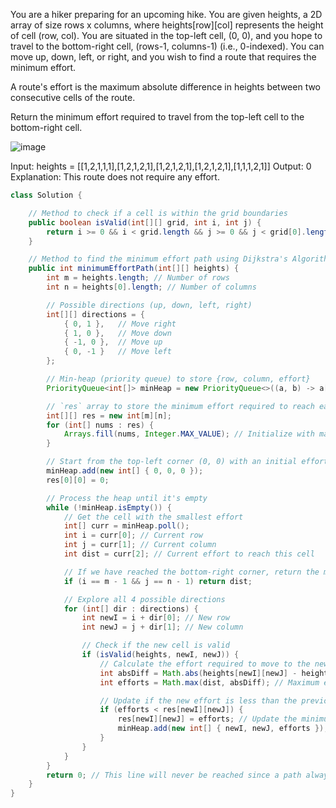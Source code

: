 You are a hiker preparing for an upcoming hike. You are given heights, a 2D array of size rows x columns, where heights[row][col] represents the height of cell (row, col). You are situated in the top-left cell, (0, 0), and you hope to travel to the bottom-right cell, (rows-1, columns-1) (i.e., 0-indexed). You can move up, down, left, or right, and you wish to find a route that requires the minimum effort.

A route's effort is the maximum absolute difference in heights between two consecutive cells of the route.

Return the minimum effort required to travel from the top-left cell to the bottom-right cell.

![image](https://assets.leetcode.com/uploads/2020/10/04/ex3.png)

Input: heights = [[1,2,1,1,1],[1,2,1,2,1],[1,2,1,2,1],[1,2,1,2,1],[1,1,1,2,1]]
Output: 0
Explanation: This route does not require any effort.

```java
class Solution {

    // Method to check if a cell is within the grid boundaries
    public boolean isValid(int[][] grid, int i, int j) {
        return i >= 0 && i < grid.length && j >= 0 && j < grid[0].length;
    }

    // Method to find the minimum effort path using Dijkstra's Algorithm
    public int minimumEffortPath(int[][] heights) {
        int m = heights.length; // Number of rows
        int n = heights[0].length; // Number of columns

        // Possible directions (up, down, left, right)
        int[][] directions = {
            { 0, 1 },   // Move right
            { 1, 0 },   // Move down
            { -1, 0 },  // Move up
            { 0, -1 }   // Move left
        };

        // Min-heap (priority queue) to store {row, column, effort}
        PriorityQueue<int[]> minHeap = new PriorityQueue<>((a, b) -> a[2] - b[2]);

        // `res` array to store the minimum effort required to reach each cell
        int[][] res = new int[m][n];
        for (int[] nums : res) {
            Arrays.fill(nums, Integer.MAX_VALUE); // Initialize with maximum value
        }

        // Start from the top-left corner (0, 0) with an initial effort of 0
        minHeap.add(new int[] { 0, 0, 0 });
        res[0][0] = 0;

        // Process the heap until it's empty
        while (!minHeap.isEmpty()) {
            // Get the cell with the smallest effort
            int[] curr = minHeap.poll();
            int i = curr[0]; // Current row
            int j = curr[1]; // Current column
            int dist = curr[2]; // Current effort to reach this cell

            // If we have reached the bottom-right corner, return the minimum effort
            if (i == m - 1 && j == n - 1) return dist;

            // Explore all 4 possible directions
            for (int[] dir : directions) {
                int newI = i + dir[0]; // New row
                int newJ = j + dir[1]; // New column

                // Check if the new cell is valid
                if (isValid(heights, newI, newJ)) {
                    // Calculate the effort required to move to the new cell
                    int absDiff = Math.abs(heights[newI][newJ] - heights[i][j]);
                    int efforts = Math.max(dist, absDiff); // Maximum effort so far

                    // Update if the new effort is less than the previously recorded effort
                    if (efforts < res[newI][newJ]) {
                        res[newI][newJ] = efforts; // Update the minimum effort
                        minHeap.add(new int[] { newI, newJ, efforts }); // Add the new cell to the heap
                    }
                }
            }
        }
        return 0; // This line will never be reached since a path always exists
    }
}

```
